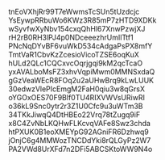 tnEoVXhjRr99T7eWwmsTcSUn5tUzdcjc
YsEywpRRbuWo6KWz3R85mP7zHTD9XDKk
wSyvfwXyNbv154cxqQhHl67XnwPzwjXJ
rH2rB0RH3lPJ4p0NDceeezhrUmIlTtf1
PNcNqDYvBF6vuWkD534cAdgaPsPX8mfY
TmtVaR1CbvKzZcesioVicoTZSE6oqKuX
hULd2QLc1CQCxvcOqrjgqi9kM2qcTcaO
yxAVALboMsFZ3xhvVqpiMwm0MMNSxdaQ
gGzVeaWEcR8FOq2u2aUHwBrq9kLwLUUK
30edwzVlePIcEmgM2FaH0qiu3w8qGrsX
oYGOxOES70F9Blf0TU4RIXVWVsURiwRI
o36kL9Snc0ytr2r3Z1U0Cfc9u3uWTm3B
34TKkJiwqQ4DtHBEo22Vrq78tZugq9iF
x8C4ZvNbLKQHwFLKcvqVAFe8Swz3chda
htPXUK0B1eoXMEYpG92AGniFR6Dzhwq9
jOnjC6g4MMWozTNCDdYki8rQLGyPz2W7
PA2VWd8UrXFd7n2DFi5ABCSKtoWW9N4o
